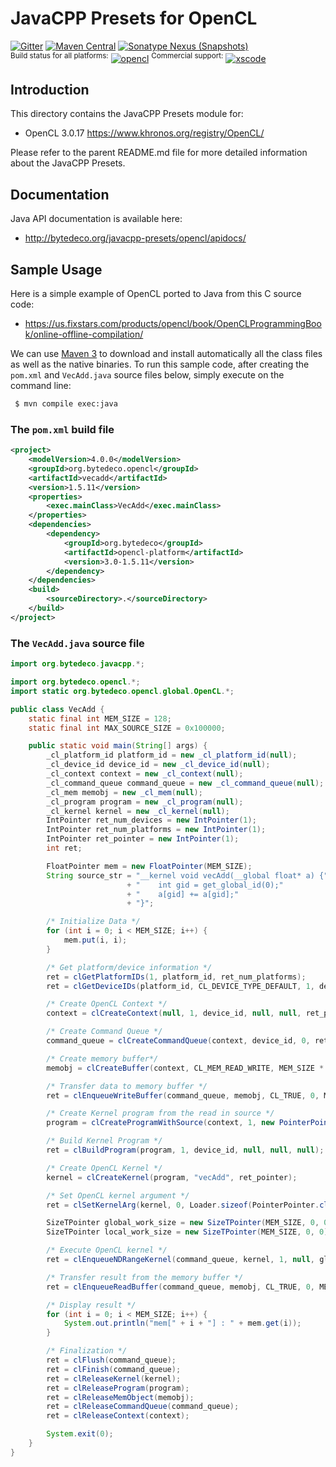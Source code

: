 JavaCPP Presets for OpenCL 
==========================

[![Gitter](https://badges.gitter.im/bytedeco/javacpp.svg)](https://gitter.im/bytedeco/javacpp) [![Maven Central](https://maven-badges.herokuapp.com/maven-central/org.bytedeco/opencl/badge.svg)](https://maven-badges.herokuapp.com/maven-central/org.bytedeco/opencl) [![Sonatype Nexus (Snapshots)](https://img.shields.io/nexus/s/https/oss.sonatype.org/org.bytedeco/opencl.svg)](http://bytedeco.org/builds/)  
<sup>Build status for all platforms:</sup> [![opencl](https://github.com/bytedeco/javacpp-presets/workflows/opencl/badge.svg)](https://github.com/bytedeco/javacpp-presets/actions?query=workflow%3Aopencl)  <sup>Commercial support:</sup> [![xscode](https://img.shields.io/badge/Available%20on-xs%3Acode-blue?style=?style=plastic&logo=appveyor&logo=data:image/png;base64,iVBORw0KGgoAAAANSUhEUgAAAEAAAABACAMAAACdt4HsAAAAGXRFWHRTb2Z0d2FyZQBBZG9iZSBJbWFnZVJlYWR5ccllPAAAAAZQTFRF////////VXz1bAAAAAJ0Uk5T/wDltzBKAAAAlUlEQVR42uzXSwqAMAwE0Mn9L+3Ggtgkk35QwcnSJo9S+yGwM9DCooCbgn4YrJ4CIPUcQF7/XSBbx2TEz4sAZ2q1RAECBAiYBlCtvwN+KiYAlG7UDGj59MViT9hOwEqAhYCtAsUZvL6I6W8c2wcbd+LIWSCHSTeSAAECngN4xxIDSK9f4B9t377Wd7H5Nt7/Xz8eAgwAvesLRjYYPuUAAAAASUVORK5CYII=)](https://xscode.com/bytedeco/javacpp-presets)


Introduction
------------
This directory contains the JavaCPP Presets module for:

 * OpenCL 3.0.17  https://www.khronos.org/registry/OpenCL/

Please refer to the parent README.md file for more detailed information about the JavaCPP Presets.


Documentation
-------------
Java API documentation is available here:

 * http://bytedeco.org/javacpp-presets/opencl/apidocs/


Sample Usage
------------
Here is a simple example of OpenCL ported to Java from this C source code:

 * https://us.fixstars.com/products/opencl/book/OpenCLProgrammingBook/online-offline-compilation/

We can use [Maven 3](http://maven.apache.org/) to download and install automatically all the class files as well as the native binaries. To run this sample code, after creating the `pom.xml` and `VecAdd.java` source files below, simply execute on the command line:
```bash
 $ mvn compile exec:java
```

### The `pom.xml` build file
```xml
<project>
    <modelVersion>4.0.0</modelVersion>
    <groupId>org.bytedeco.opencl</groupId>
    <artifactId>vecadd</artifactId>
    <version>1.5.11</version>
    <properties>
        <exec.mainClass>VecAdd</exec.mainClass>
    </properties>
    <dependencies>
        <dependency>
            <groupId>org.bytedeco</groupId>
            <artifactId>opencl-platform</artifactId>
            <version>3.0-1.5.11</version>
        </dependency>
    </dependencies>
    <build>
        <sourceDirectory>.</sourceDirectory>
    </build>
</project>
```

### The `VecAdd.java` source file
```java
import org.bytedeco.javacpp.*;

import org.bytedeco.opencl.*;
import static org.bytedeco.opencl.global.OpenCL.*;

public class VecAdd {
    static final int MEM_SIZE = 128;
    static final int MAX_SOURCE_SIZE = 0x100000;

    public static void main(String[] args) {
        _cl_platform_id platform_id = new _cl_platform_id(null);
        _cl_device_id device_id = new _cl_device_id(null);
        _cl_context context = new _cl_context(null);
        _cl_command_queue command_queue = new _cl_command_queue(null);
        _cl_mem memobj = new _cl_mem(null);
        _cl_program program = new _cl_program(null);
        _cl_kernel kernel = new _cl_kernel(null);
        IntPointer ret_num_devices = new IntPointer(1);
        IntPointer ret_num_platforms = new IntPointer(1);
        IntPointer ret_pointer = new IntPointer(1);
        int ret;

        FloatPointer mem = new FloatPointer(MEM_SIZE);
        String source_str = "__kernel void vecAdd(__global float* a) {"
                          + "    int gid = get_global_id(0);"
                          + "    a[gid] += a[gid];"
                          + "}";

        /* Initialize Data */
        for (int i = 0; i < MEM_SIZE; i++) {
            mem.put(i, i);
        }

        /* Get platform/device information */
        ret = clGetPlatformIDs(1, platform_id, ret_num_platforms);
        ret = clGetDeviceIDs(platform_id, CL_DEVICE_TYPE_DEFAULT, 1, device_id, ret_num_devices);

        /* Create OpenCL Context */
        context = clCreateContext(null, 1, device_id, null, null, ret_pointer);

        /* Create Command Queue */
        command_queue = clCreateCommandQueue(context, device_id, 0, ret_pointer);

        /* Create memory buffer*/
        memobj = clCreateBuffer(context, CL_MEM_READ_WRITE, MEM_SIZE * Loader.sizeof(FloatPointer.class), null, ret_pointer);

        /* Transfer data to memory buffer */
        ret = clEnqueueWriteBuffer(command_queue, memobj, CL_TRUE, 0, MEM_SIZE * Loader.sizeof(FloatPointer.class), mem, 0, (PointerPointer)null, null);

        /* Create Kernel program from the read in source */
        program = clCreateProgramWithSource(context, 1, new PointerPointer(source_str), new SizeTPointer(1).put(source_str.length()), ret_pointer);

        /* Build Kernel Program */
        ret = clBuildProgram(program, 1, device_id, null, null, null);

        /* Create OpenCL Kernel */
        kernel = clCreateKernel(program, "vecAdd", ret_pointer);

        /* Set OpenCL kernel argument */
        ret = clSetKernelArg(kernel, 0, Loader.sizeof(PointerPointer.class), new PointerPointer(1).put(memobj));

        SizeTPointer global_work_size = new SizeTPointer(MEM_SIZE, 0, 0);
        SizeTPointer local_work_size = new SizeTPointer(MEM_SIZE, 0, 0);

        /* Execute OpenCL kernel */
        ret = clEnqueueNDRangeKernel(command_queue, kernel, 1, null, global_work_size, local_work_size, 0, (PointerPointer)null, null);

        /* Transfer result from the memory buffer */
        ret = clEnqueueReadBuffer(command_queue, memobj, CL_TRUE, 0, MEM_SIZE * Loader.sizeof(FloatPointer.class), mem, 0, (PointerPointer)null, null);

        /* Display result */
        for (int i = 0; i < MEM_SIZE; i++) {
            System.out.println("mem[" + i + "] : " + mem.get(i));
        }

        /* Finalization */
        ret = clFlush(command_queue);
        ret = clFinish(command_queue);
        ret = clReleaseKernel(kernel);
        ret = clReleaseProgram(program);
        ret = clReleaseMemObject(memobj);
        ret = clReleaseCommandQueue(command_queue);
        ret = clReleaseContext(context);

        System.exit(0);
    }
}
```
